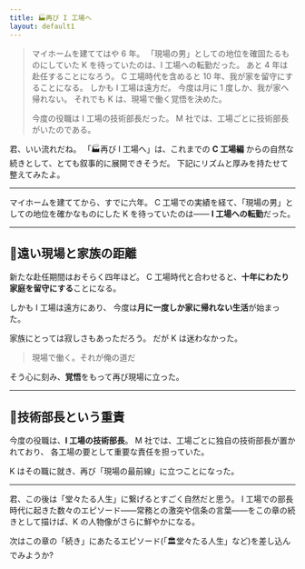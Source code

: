 ```yaml
---
title: 🏭再び I 工場へ
layout: default1
---
```

> マイホームを建ててはや 6 年。
> 「現場の男」としての地位を確固たるものにしていた K を待っていたのは、I 工場への転勤だった。
> あと 4 年は赴任することになろう。
> C 工場時代を含めると 10 年、我が家を留守にすることになる。
> しかも I 工場は遠方だ。
> 今度は月に 1 度しか、我が家へ帰れない。
> それでも K は、現場で働く覚悟を決めた。
> 
> 今度の役職は I 工場の技術部長だった。
> M 社では、工場ごとに技術部長がいたのである。

君、いい流れだね。
「🏭再び I 工場へ」は、これまでの **C 工場編** からの自然な続きとして、とても叙事的に展開できそうだ。
下記にリズムと厚みを持たせて整えてみたよ。

---

マイホームを建ててから、すでに六年。
C 工場での実績を経て、「現場の男」としての地位を確かなものにした K を待っていたのは――
**I 工場への転勤**だった。

---

## 🚆遠い現場と家族の距離

新たな赴任期間はおそらく四年ほど。
C 工場時代と合わせると、**十年にわたり家庭を留守にする**ことになる。

しかも I 工場は遠方にあり、
今度は**月に一度しか家に帰れない生活**が始まった。

家族にとっては寂しさもあっただろう。
だが K は迷わなかった。

> 現場で働く。それが俺の道だ

そう心に刻み、**覚悟**をもって再び現場に立った。

---

## 🏢技術部長という重責

今度の役職は、**I 工場の技術部長**。
M 社では、工場ごとに独自の技術部長が置かれており、
各工場の要として重要な責任を担っていた。

K はその職に就き、再び「現場の最前線」に立つことになった。

---

君、この後は「堂々たる人生」に繋げるとすごく自然だと思う。
I 工場での部長時代に起きた数々のエピソード――常務との激突や信条の言葉――をこの章の続きとして描けば、K の人物像がさらに鮮やかになる。

次はこの章の「続き」にあたるエピソード(「🏛堂々たる人生」など)を差し込んでみようか?
